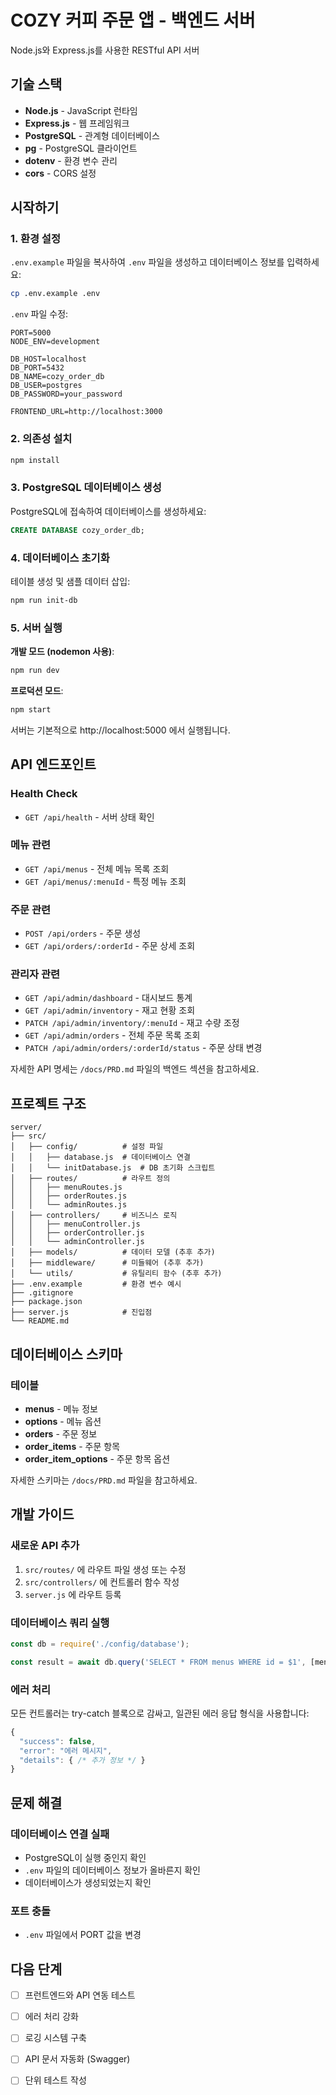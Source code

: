 # COZY 커피 주문 앱 - 백엔드 서버

Node.js와 Express.js를 사용한 RESTful API 서버

## 기술 스택

- **Node.js** - JavaScript 런타임
- **Express.js** - 웹 프레임워크
- **PostgreSQL** - 관계형 데이터베이스
- **pg** - PostgreSQL 클라이언트
- **dotenv** - 환경 변수 관리
- **cors** - CORS 설정

## 시작하기

### 1. 환경 설정

`.env.example` 파일을 복사하여 `.env` 파일을 생성하고 데이터베이스 정보를 입력하세요:

```bash
cp .env.example .env
```

`.env` 파일 수정:
```env
PORT=5000
NODE_ENV=development

DB_HOST=localhost
DB_PORT=5432
DB_NAME=cozy_order_db
DB_USER=postgres
DB_PASSWORD=your_password

FRONTEND_URL=http://localhost:3000
```

### 2. 의존성 설치

```bash
npm install
```

### 3. PostgreSQL 데이터베이스 생성

PostgreSQL에 접속하여 데이터베이스를 생성하세요:

```sql
CREATE DATABASE cozy_order_db;
```

### 4. 데이터베이스 초기화

테이블 생성 및 샘플 데이터 삽입:

```bash
npm run init-db
```

### 5. 서버 실행

**개발 모드 (nodemon 사용)**:
```bash
npm run dev
```

**프로덕션 모드**:
```bash
npm start
```

서버는 기본적으로 http://localhost:5000 에서 실행됩니다.

## API 엔드포인트

### Health Check
- `GET /api/health` - 서버 상태 확인

### 메뉴 관련
- `GET /api/menus` - 전체 메뉴 목록 조회
- `GET /api/menus/:menuId` - 특정 메뉴 조회

### 주문 관련
- `POST /api/orders` - 주문 생성
- `GET /api/orders/:orderId` - 주문 상세 조회

### 관리자 관련
- `GET /api/admin/dashboard` - 대시보드 통계
- `GET /api/admin/inventory` - 재고 현황 조회
- `PATCH /api/admin/inventory/:menuId` - 재고 수량 조정
- `GET /api/admin/orders` - 전체 주문 목록 조회
- `PATCH /api/admin/orders/:orderId/status` - 주문 상태 변경

자세한 API 명세는 `/docs/PRD.md` 파일의 백엔드 섹션을 참고하세요.

## 프로젝트 구조

```
server/
├── src/
│   ├── config/          # 설정 파일
│   │   ├── database.js  # 데이터베이스 연결
│   │   └── initDatabase.js  # DB 초기화 스크립트
│   ├── routes/          # 라우트 정의
│   │   ├── menuRoutes.js
│   │   ├── orderRoutes.js
│   │   └── adminRoutes.js
│   ├── controllers/     # 비즈니스 로직
│   │   ├── menuController.js
│   │   ├── orderController.js
│   │   └── adminController.js
│   ├── models/          # 데이터 모델 (추후 추가)
│   ├── middleware/      # 미들웨어 (추후 추가)
│   └── utils/           # 유틸리티 함수 (추후 추가)
├── .env.example         # 환경 변수 예시
├── .gitignore
├── package.json
├── server.js            # 진입점
└── README.md
```

## 데이터베이스 스키마

### 테이블
- **menus** - 메뉴 정보
- **options** - 메뉴 옵션
- **orders** - 주문 정보
- **order_items** - 주문 항목
- **order_item_options** - 주문 항목 옵션

자세한 스키마는 `/docs/PRD.md` 파일을 참고하세요.

## 개발 가이드

### 새로운 API 추가

1. `src/routes/` 에 라우트 파일 생성 또는 수정
2. `src/controllers/` 에 컨트롤러 함수 작성
3. `server.js` 에 라우트 등록

### 데이터베이스 쿼리 실행

```javascript
const db = require('./config/database');

const result = await db.query('SELECT * FROM menus WHERE id = $1', [menuId]);
```

### 에러 처리

모든 컨트롤러는 try-catch 블록으로 감싸고, 일관된 에러 응답 형식을 사용합니다:

```javascript
{
  "success": false,
  "error": "에러 메시지",
  "details": { /* 추가 정보 */ }
}
```

## 문제 해결

### 데이터베이스 연결 실패
- PostgreSQL이 실행 중인지 확인
- `.env` 파일의 데이터베이스 정보가 올바른지 확인
- 데이터베이스가 생성되었는지 확인

### 포트 충돌
- `.env` 파일에서 PORT 값을 변경

## 다음 단계

- [ ] 프런트엔드와 API 연동 테스트
- [ ] 에러 처리 강화
- [ ] 로깅 시스템 구축
- [ ] API 문서 자동화 (Swagger)
- [ ] 단위 테스트 작성




